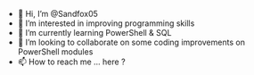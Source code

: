 - 👋 Hi, I’m @Sandfox05
- 👀 I’m interested in improving programming skills
- 🌱 I’m currently learning PowerShell & SQL
- 💞️ I’m looking to collaborate on some coding improvements on PowerShell modules
- 📫 How to reach me ... here ?

<!---
Sandfox05/Sandfox05 is a ✨ special ✨ repository because its `README.md` (this file) appears on your GitHub profile.
You can click the Preview link to take a look at your changes.
--->
